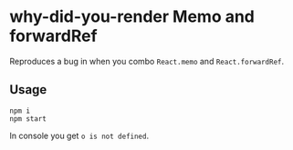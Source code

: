 # why-did-you-render Memo and forwardRef

Reproduces a bug in when you combo `React.memo` and `React.forwardRef`.

## Usage

    npm i
    npm start

In console you get `o is not defined`.